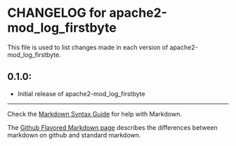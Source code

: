 # CHANGELOG for apache2-mod_log_firstbyte

This file is used to list changes made in each version of apache2-mod_log_firstbyte.

## 0.1.0:

* Initial release of apache2-mod_log_firstbyte

- - - 
Check the [Markdown Syntax Guide](http://daringfireball.net/projects/markdown/syntax) for help with Markdown.

The [Github Flavored Markdown page](http://github.github.com/github-flavored-markdown/) describes the differences between markdown on github and standard markdown.
